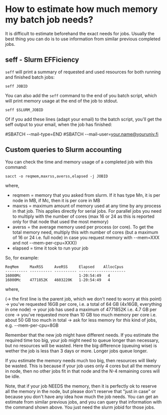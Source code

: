 # How to estimate how much memory my batch job needs?

It is difficult to estimate beforehand the exact needs for jobs. Usually the best thing you can do is to use information from similar previous completed jobs. 

## seff - Slurm EFFiciency

`seff` will print a summary of requested and used resources for both running and finished batch jobs:

```
seff JOBID
```

You can also add the `seff` command to the end of you batch script, which will print memory usage at the end of the job to stdout.

```
seff $SLURM_JOBID
```

Of if you add these lines (adapt your email) to the batch script, you'll get the seff output to your email, when the job has finished:

#SBATCH --mail-type=END
#SBATCH --mail-user=your.name@youruniv.fi

## Custom queries to Slurm accounting

You can check the time and memory usage of a completed job with this command:

```
sacct -o reqmem,maxrss,averss,elapsed -j JOBID
```

where,

*   reqmem = memory that you asked from slurm. If it has type Mn, it is per node in MB, if Mc, then it is per core in MB
*   maxrss = maximum amount of memory used at any time by any process in that job. This applies directly for serial jobs. For parallel jobs you need to multiply with the number of cores (max 16 or 24 as this is reported only for that node that used the most memory)
*   averss = the average memory used per process (or core). To get the total memory need, multiply this with number of cores (but a maximum of 16 or 24 i.e. full node) in case you request memory with --mem=XXX and not --mem-per-cpu=XXX))
*   elapsed = time it took to run your job

So, for example:

```[taito-login3 ~]$ sacct -o reqmem,maxrss,averss,elapsed,alloccpus -j 3413279
ReqMem     MaxRSS     AveRSS     Elapsed    AllocCpus
---------- ---------- ---------- ---------------------
16000Mc                          1-20:54:49   4
16000Mc    4771852K   4603220K   1-20:54:49   4   
```

where,

(-> the first line is the parent job, which we don't need to worry at this point)
-> you've requested 16GB per core, i.e. a total of 64 GB (4x16GB, everything in one node)
-> your job has used a maximum of 4771852K i.e. 4.7 GB per core -> you've requested more than 10 GB too much memory per core i.e. about 50 GB too much in total -> ask for less memory for _this_ kind of jobs, e.g. --mem-per-cpu=8GB

Remember that the new job might have different needs. If you estimate the required time too big, your job might need to queue longer than necessary, but no resources will be wasted. Here the big difference (queuing wise) is wether the job is less than 3 days or more. Longer jobs queue longer.

If you estimate the memory needs much too big, then resources will likely be wasted. This is because if your job uses only 4 cores but all the memory in node, then no other jobs fit in that node and the N-4 remaining cores will be idle.

Note, that if your job NEEDS the memory, then it is perfectly ok to reserve all the memory in the node, but please don't reserve that "just in case" or because you don't have any idea how much the job needs. You can get an estimate from similar previous jobs, and you can query that information with the command shown above. You just need the slurm jobid for those jobs.
